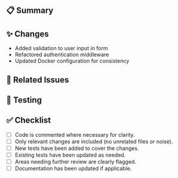 ## 📋 Summary

<!-- Briefly explain what this PR does and why it's needed. 
     Highlight the purpose, context, and expected impact. -->

## ✨ Changes

<!-- List key changes made in this PR, preferably as bullet points. Example: -->
- Added validation to user input in form
- Refactored authentication middleware
- Updated Docker configuration for consistency

## 🔗 Related Issues

<!-- Reference any related issues (e.g. "Fixes #123") or link to relevant discussion/bugs. -->

## 🧪 Testing

<!-- Describe how you tested your changes and what steps others can take to verify. 
     Include commands, test cases, or screenshots if needed. -->

## ✅ Checklist

- [ ] Code is commented where necessary for clarity.
- [ ] Only relevant changes are included (no unrelated files or noise).
- [ ] New tests have been added to cover the changes.
- [ ] Existing tests have been updated as needed.
- [ ] Areas needing further review are clearly flagged.
- [ ] Documentation has been updated if applicable.
